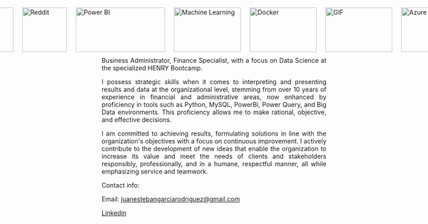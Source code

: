 <div style="display: flex; justify-content: center; align-items: center;">
    <img src="https://upload.wikimedia.org/wikipedia/commons/thumb/c/c3/Python-logo-notext.svg/800px-Python-logo-notext.svg.png" alt="Python" width="100" height="100" style="margin: 10px;">
    <img src="https://styles.redditmedia.com/t5_2qm6k/styles/communityIcon_dhjr6guc03x51.png" alt="Reddit" width="100" height="100" style="margin: 10px;">
    <img src="https://datascientest.com/es/wp-content/uploads/sites/7/2020/10/power-bi-logo-1.jpg" alt="Power BI" width="200" height="100" style="margin: 10px;">
    <img src="https://ticnegocios.camaravalencia.com/wp-content/uploads/2017/09/machine-learning-espana.jpg" alt="Machine Learning" width="150" height="100" style="margin: 10px;">
    <img src="https://www.hiberus.com/crecemos-contigo/wp-content/uploads/2023/02/docker.png" alt="Docker" width="150" height="100" style="margin: 10px;">
    <img src="https://res.cloudinary.com/practicaldev/image/fetch/s--wPURzJCN--/c_imagga_scale,f_auto,fl_progressive,h_420,q_66,w_1000/https/dev-to-uploads.s3.amazonaws.com/uploads/articles/q7w2ebt11gsynt7wg8cn.gif" alt="GIF" width="150" height="100" style="margin: 10px;">
    <img src="https://www.imagar.com/wp-content/uploads/2018/06/azure.png" alt="Azure" width="130" height="100" style="margin: 10px;">
</div>

<div style="text-align: justify;">
Business Administrator, Finance Specialist, with a focus on Data Science at the specialized HENRY Bootcamp.

I possess strategic skills when it comes to interpreting and presenting results and data at the organizational level, stemming from over 10 years of experience in financial and administrative areas, now enhanced by proficiency in tools such as Python, MySQL, PowerBi, Power Query, and Big Data environments. This proficiency allows me to make rational, objective, and effective decisions.

I am committed to achieving results, formulating solutions in line with the organization's objectives with a focus on continuous improvement. I actively contribute to the development of new ideas that enable the organization to increase its value and meet the needs of clients and stakeholders responsibly, professionally, and in a humane, respectful manner, all while emphasizing service and teamwork.

Contact info:

Email: juanestebangarciarodriguez@gmail.com

[Linkedin](https://www.linkedin.com/in/juan-esteban-garc%C3%ADa-rodriguez-0a1a6647/)
</div>

